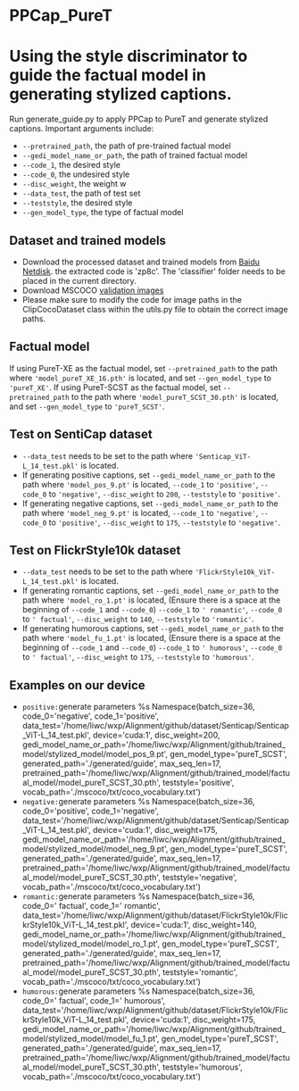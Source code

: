 # PPCap_PureT
# Using the style discriminator to guide the factual model in generating stylized captions.
Run generate_guide.py to apply PPCap to PureT and generate stylized captions.
Important arguments include:
* `--pretrained_path`, the path of pre-trained factual model
* `--gedi_model_name_or_path`, the path of trained factual model
* `--code_1`, the desired style
* `--code_0`, the undesired style
* `--disc_weight`, the weight w
* `--data_test`, the path of test set
* `--teststyle`, the desired style
* `--gen_model_type`, the type of factual model

## Dataset and trained models
* Download the processed dataset and trained models from [Baidu Netdisk](https://pan.baidu.com/s/1rBb8-4_lp2IfxJkEO0MmmA). the extracted code is 'zp8c'. The 'classifier' folder needs to be placed in the current directory.
* Download MSCOCO [validation images](http://images.cocodataset.org/zips/val2014.zip)
* Please make sure to modify the code for image paths in the ClipCocoDataset class within the utils.py file to obtain the correct image paths.


## Factual model
If using PureT-XE as the factual model, set `--pretrained_path` to the path where `'model_pureT_XE_16.pth'` is located, and set `--gen_model_type` to `'pureT_XE'`. If using PureT-SCST as the factual model, set `--pretrained_path` to the path where `'model_pureT_SCST_30.pth'` is located, and set `--gen_model_type` to `'pureT_SCST'`.

## Test on SentiCap dataset
* `--data_test` needs to be set to the path where `'Senticap_ViT-L_14_test.pkl'` is located.
* If generating positive captions, set `--gedi_model_name_or_path` to the path where `'model_pos_9.pt'` is located,  `--code_1` to `'positive'`, `--code_0` to `'negative'`, `--disc_weight` to `200`, `--teststyle` to `'positive'`.
* If generating negative captions, set `--gedi_model_name_or_path` to the path where `'model_neg_9.pt'` is located,  `--code_1` to `'negative'`, `--code_0` to `'positive'`, `--disc_weight` to `175`, `--teststyle` to `'negative'`.

## Test on FlickrStyle10k dataset
* `--data_test` needs to be set to the path where `'FlickrStyle10k_ViT-L_14_test.pkl'` is located.
* If generating romantic captions, set `--gedi_model_name_or_path` to the path where `'model_ro_1.pt'` is located, (Ensure there is a space at the beginning of `--code_1` and `--code_0`) `--code_1` to `' romantic'`, `--code_0` to `' factual'`, `--disc_weight` to `140`, `--teststyle` to `'romantic'`.
* If generating humorous captions, set `--gedi_model_name_or_path` to the path where `'model_fu_1.pt'` is located, (Ensure there is a space at the beginning of `--code_1` and `--code_0`) `--code_1` to `' humorous'`, `--code_0` to `' factual'`, `--disc_weight` to `175`, `--teststyle` to `'humorous'`.

## Examples on our device
* `positive:`generate parameters %s Namespace(batch_size=36, code_0='negative', code_1='positive', data_test='/home/liwc/wxp/Alignment/github/dataset/Senticap/Senticap_ViT-L_14_test.pkl', device='cuda:1', disc_weight=200, gedi_model_name_or_path='/home/liwc/wxp/Alignment/github/trained_model/stylized_model/model_pos_9.pt', gen_model_type='pureT_SCST', generated_path='./generated/guide', max_seq_len=17, pretrained_path='/home/liwc/wxp/Alignment/github/trained_model/factual_model/model_pureT_SCST_30.pth', teststyle='positive', vocab_path='./mscoco/txt/coco_vocabulary.txt')
* `negative:`generate parameters %s Namespace(batch_size=36, code_0='positive', code_1='negative', data_test='/home/liwc/wxp/Alignment/github/dataset/Senticap/Senticap_ViT-L_14_test.pkl', device='cuda:1', disc_weight=175, gedi_model_name_or_path='/home/liwc/wxp/Alignment/github/trained_model/stylized_model/model_neg_9.pt', gen_model_type='pureT_SCST', generated_path='./generated/guide', max_seq_len=17, pretrained_path='/home/liwc/wxp/Alignment/github/trained_model/factual_model/model_pureT_SCST_30.pth', teststyle='negative', vocab_path='./mscoco/txt/coco_vocabulary.txt')
* `romantic:`generate parameters %s Namespace(batch_size=36, code_0=' factual', code_1=' romantic', data_test='/home/liwc/wxp/Alignment/github/dataset/FlickrStyle10k/FlickrStyle10k_ViT-L_14_test.pkl', device='cuda:1', disc_weight=140, gedi_model_name_or_path='/home/liwc/wxp/Alignment/github/trained_model/stylized_model/model_ro_1.pt', gen_model_type='pureT_SCST', generated_path='./generated/guide', max_seq_len=17, pretrained_path='/home/liwc/wxp/Alignment/github/trained_model/factual_model/model_pureT_SCST_30.pth', teststyle='romantic', vocab_path='./mscoco/txt/coco_vocabulary.txt')
* `humorous:`generate parameters %s Namespace(batch_size=36, code_0=' factual', code_1=' humorous', data_test='/home/liwc/wxp/Alignment/github/dataset/FlickrStyle10k/FlickrStyle10k_ViT-L_14_test.pkl', device='cuda:1', disc_weight=175, gedi_model_name_or_path='/home/liwc/wxp/Alignment/github/trained_model/stylized_model/model_fu_1.pt', gen_model_type='pureT_SCST', generated_path='./generated/guide', max_seq_len=17, pretrained_path='/home/liwc/wxp/Alignment/github/trained_model/factual_model/model_pureT_SCST_30.pth', teststyle='humorous', vocab_path='./mscoco/txt/coco_vocabulary.txt')
